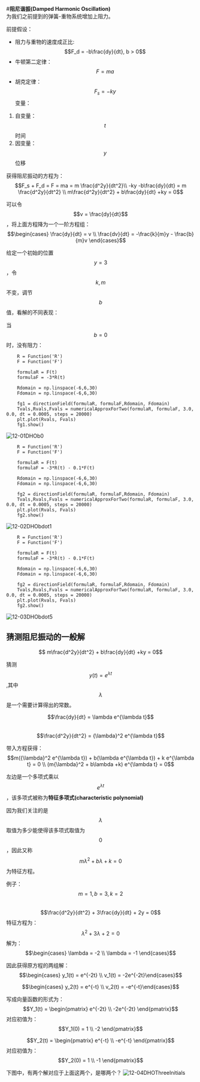 #**阻尼谐振(Damped Harmonic Oscillation)**   
为我们之前提到的弹簧-重物系统增加上阻力。

前提假设：
+ 阻力与重物的速度成正比: $$F_d = -b\frac{dy}{dt}, b > 0$$
+ 牛顿第二定律：$$F=ma$$
+ 胡克定律： $$F_s = -ky$$
变量：
1. 自变量：$$t$$ 时间
2. 因变量：$$y$$ 位移

获得阻尼振动的方程为：
$$F_s + F_d = F = ma = m \frac{d^2y}{dt^2}\\
-ky -b\frac{dy}{dt} = m \frac{d^2y}{dt^2} \\
m\frac{d^2y}{dt^2} + b\frac{dy}{dt} +ky = 0$$

可以令$$v = \frac{dy}{dt}$$，将上面方程降为一个一阶方程组：
$$\begin{cases} \frac{dy}{dt} = v \\ \frac{dv}{dt} = -\frac{k}{m}y - \frac{b}{m}v \end{cases}$$    

给定一个初始的位置$$y=3$$，令$$k,m$$不变，调节$$b$$值，看解的不同表现：

当$$b = 0$$时，没有阻力：
```
	R = Function('R')
	F = Function('F')

	formulaR = F(t)
	formulaF = -3*R(t)

	Rdomain = np.linspace(-6,6,30)
	Fdomain = np.linspace(-6,6,30)

	fg1 = directionField(formulaR, formulaF,Rdomain, Fdomain)
	Tvals,Rvals,Fvals = numericalApproxForTwo(formulaR, formulaF, 3.0, 0.0, dt = 0.0005, steps = 20000)
	plt.plot(Rvals, Fvals)
	fg1.show()
```
![12-01DHOb0](images/12-01DHOb0.png)

```
	R = Function('R')
	F = Function('F')

	formulaR = F(t)
	formulaF = -3*R(t) - 0.1*F(t)

	Rdomain = np.linspace(-6,6,30)
	Fdomain = np.linspace(-6,6,30)

	fg2 = directionField(formulaR, formulaF,Rdomain, Fdomain)
	Tvals,Rvals,Fvals = numericalApproxForTwo(formulaR, formulaF, 3.0, 0.0, dt = 0.0005, steps = 20000)
	plt.plot(Rvals, Fvals)
	fg2.show()
```
![12-02DHObdot1](images/12-02DHObdot1.png)

```
	R = Function('R')
	F = Function('F')

	formulaR = F(t)
	formulaF = -3*R(t) - 0.1*F(t)

	Rdomain = np.linspace(-6,6,30)
	Fdomain = np.linspace(-6,6,30)

	fg2 = directionField(formulaR, formulaF,Rdomain, Fdomain)
	Tvals,Rvals,Fvals = numericalApproxForTwo(formulaR, formulaF, 3.0, 0.0, dt = 0.0005, steps = 20000)
	plt.plot(Rvals, Fvals)
	fg2.show()
```
![12-03DHObdot5](images/12-03DHObdot5.png)

## 猜测阻尼振动的一般解
$$ m\frac{d^2y}{dt^2} + b\frac{dy}{dt} +ky = 0$$

猜测$$y(t) = e^{\lambda t}$$,其中$$\lambda$$是一个需要计算得出的常数。  

$$\frac{dy}{dt} = \lambda e^{\lambda t}$$    
$$\frac{d^2y}{dt^2} = {\lambda}^2 e^{\lambda t}$$	

带入方程获得：
$$m({\lambda}^2 e^{\lambda t}) + b(\lambda e^{\lambda t}) + k e^{\lambda t} = 0 \\
(m{\lambda}^2 + b\lambda +k) e^{\lambda t} = 0$$

左边是一个多项式乘以$$e^{\lambda t}$$，该多项式被称为**特征多项式(characteristic polynomial)**  

因为我们关注的是$$\lambda$$取值为多少能使得该多项式取值为$$0$$，因此又称$$m{\lambda}^2 + b\lambda +k = 0$$为特征方程。  

例子：$$m = 1,b = 3,k = 2$$   
$$\frac{d^2y}{dt^2} + 3\frac{dy}{dt} + 2y = 0$$
特征方程为：
$${\lambda}^2 + 3\lambda + 2 = 0$$
解为：
$$\begin{cases} \lambda = -2 \\ \lambda = -1 \end{cases}$$

因此获得原方程的两组解：
$$\begin{cases} y_1(t) = e^{-2t} \\ v_1(t) = -2e^{-2t}\end{cases}$$

$$\begin{cases} y_2(t) = e^{-t} \\ v_2(t) = -e^{-t}\end{cases}$$   

写成向量函数的形式为： 
$$Y_1(t) = \begin{pmatrix} e^{-2t} \\ -2e^{-2t} \end{pmatrix}$$
对应初值为：
$$Y_1(0) = 1 \\ -2 \end{pmatrix}$$

$$Y_2(t) = \begin{pmatrix} e^{-t} \\ -e^{-t} \end{pmatrix}$$
对应初值为：
$$Y_2(0) = 1 \\ -1 \end{pmatrix}$$

下图中，有两个解对应于上面这两个，是哪两个？
![12-04DHOThreeInitials](images/12-04DHOThreeInitials.png)